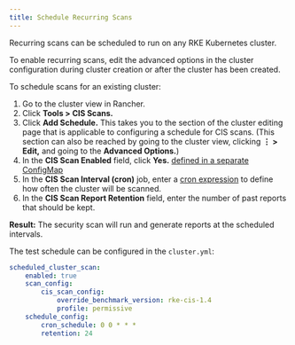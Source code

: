 ```yaml
---
title: Schedule Recurring Scans
---
```


Recurring scans can be scheduled to run on any RKE Kubernetes cluster.

To enable recurring scans, edit the advanced options in the cluster configuration during cluster creation or after the cluster has been created.

To schedule scans for an existing cluster:

1. Go to the cluster view in Rancher.
1. Click **Tools > CIS Scans.**
1. Click **Add Schedule.** This takes you to the section of the cluster editing page that is applicable to configuring a schedule for CIS scans. (This section can also be reached by going to the cluster view, clicking **&#8942; > Edit,** and going to the **Advanced Options.**)
1. In the **CIS Scan Enabled** field, click **Yes.**
[defined in a separate ConfigMap](#skip-tests)
1. In the **CIS Scan Interval (cron)** job, enter a [cron expression](https://en.wikipedia.org/wiki/Cron#CRON_expression) to define how often the cluster will be scanned.
1. In the **CIS Scan Report Retention** field, enter the number of past reports that should be kept.

**Result:** The security scan will run and generate reports at the scheduled intervals.

The test schedule can be configured in the `cluster.yml`:

```yaml
scheduled_cluster_scan:
    enabled: true
    scan_config:
        cis_scan_config:
            override_benchmark_version: rke-cis-1.4
            profile: permissive
    schedule_config:
        cron_schedule: 0 0 * * *
        retention: 24
```